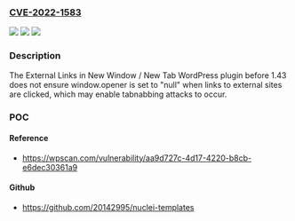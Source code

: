 ### [CVE-2022-1583](https://cve.mitre.org/cgi-bin/cvename.cgi?name=CVE-2022-1583)
![](https://img.shields.io/static/v1?label=Product&message=External%20Links%20in%20New%20Window%20%2F%20New%20Tab&color=blue)
![](https://img.shields.io/static/v1?label=Version&message=1.43%3C%201.43%20&color=brighgreen)
![](https://img.shields.io/static/v1?label=Vulnerability&message=CWE-1022%20Use%20of%20Web%20Link%20to%20Untrusted%20Target%20with%20window.opener%20Access&color=brighgreen)

### Description

The External Links in New Window / New Tab WordPress plugin before 1.43 does not ensure window.opener is set to "null" when links to external sites are clicked, which may enable tabnabbing attacks to occur.

### POC

#### Reference
- https://wpscan.com/vulnerability/aa9d727c-4d17-4220-b8cb-e6dec30361a9

#### Github
- https://github.com/20142995/nuclei-templates

